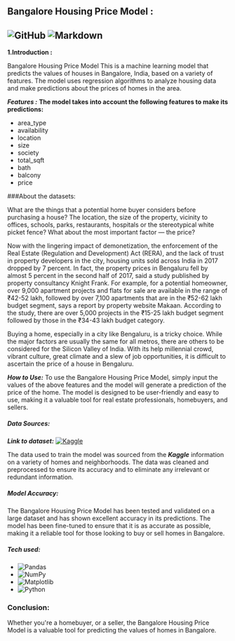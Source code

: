 ## Bangalore Housing Price Model :
![GitHub](https://img.shields.io/badge/github-%23121011.svg?style=for-the-badge&logo=github&logoColor=white)
![Markdown](https://img.shields.io/badge/markdown-%23000000.svg?style=for-the-badge&logo=markdown&logoColor=white)
-----
**1.Introduction :**

Bangalore Housing Price Model
This is a machine learning model that predicts the values of houses in Bangalore, India, based on a variety of features. The model uses regression algorithms to analyze housing data and make predictions about the prices of homes in the area.


***Features :***
**The model takes into account the following features to make its predictions:**
- area_type
-  	availability
- 	location
- 	size	
- society	
- total_sqft
- 	bath	
- balcony
- 	price

###About the datasets:

What are the things that a potential home buyer considers before purchasing a house? The location, the size of the property, vicinity to offices, schools, parks, restaurants, hospitals or the stereotypical white picket fence? What about the most important factor — the price?

Now with the lingering impact of demonetization, the enforcement of the Real Estate (Regulation and Development) Act (RERA), and the lack of trust in property developers in the city, housing units sold across India in 2017 dropped by 7 percent. In fact, the property prices in Bengaluru fell by almost 5 percent in the second half of 2017, said a study published by property consultancy Knight Frank.
For example, for a potential homeowner, over 9,000 apartment projects and flats for sale are available in the range of ₹42-52 lakh, followed by over 7,100 apartments that are in the ₹52-62 lakh budget segment, says a report by property website Makaan. According to the study, there are over 5,000 projects in the ₹15-25 lakh budget segment followed by those in the ₹34-43 lakh budget category.

Buying a home, especially in a city like Bengaluru, is a tricky choice. While the major factors are usually the same for all metros, there are others to be considered for the Silicon Valley of India. With its help millennial crowd, vibrant culture, great climate and a slew of job opportunities, it is difficult to ascertain the price of a house in Bengaluru.

***How to Use:***
To use the Bangalore Housing Price Model, simply input the values of the above features and the model will generate a prediction of the price of the home. The model is designed to be user-friendly and easy to use, making it a valuable tool for real estate professionals, homebuyers, and sellers.

##### Data Sources:
***Link to dataset:***
<a href="https://www.kaggle.com/datasets/amitabhajoy/bengaluru-house-price-data?sort=published">![Kaggle](https://img.shields.io/badge/Kaggle-035a7d?style=for-the-badge&logo=kaggle&logoColor=white)</a>

The data used to train the model was sourced from the ***Kaggle*** information on a variety of homes and neighborhoods. The data was cleaned and preprocessed to ensure its accuracy and to eliminate any irrelevant or redundant information.

##### Model Accuracy:
The Bangalore Housing Price Model has been tested and validated on a large dataset and has shown excellent accuracy in its predictions. The model has been fine-tuned to ensure that it is as accurate as possible, making it a reliable tool for those looking to buy or sell homes in Bangalore.
##### Tech used:
- ![Pandas](https://img.shields.io/badge/pandas-%23150458.svg?style=for-the-badge&logo=pandas&logoColor=white)
- ![NumPy](https://img.shields.io/badge/numpy-%23013243.svg?style=for-the-badge&logo=numpy&logoColor=white)
- ![Matplotlib](https://img.shields.io/badge/Matplotlib-%23ffffff.svg?style=for-the-badge&logo=Matplotlib&logoColor=black)
- ![Python](https://img.shields.io/badge/python-3670A0?style=for-the-badge&logo=python&logoColor=ffdd54)

### Conclusion:
Whether you're  a homebuyer, or a seller, the Bangalore Housing Price Model is a valuable tool for predicting the values of homes in Bangalore. 